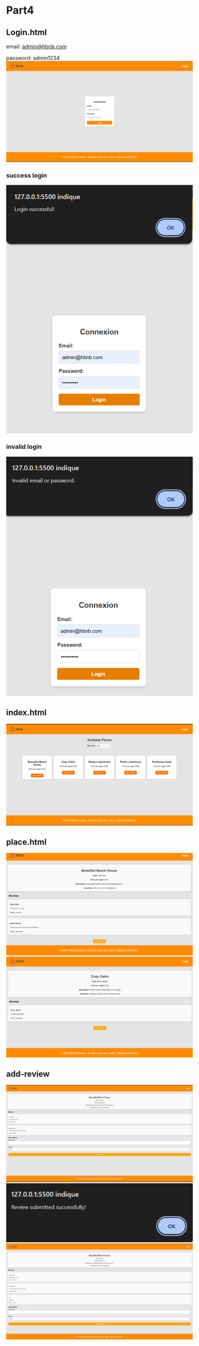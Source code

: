 # Part4

## Login.html
email: admin@hbnb.com

password: admin1234
![alt text](image-4.png)

### success login
![alt text](image-7.png)

### invalid login
![alt text](image-8.png)

## index.html
![alt text](image-3.png)


## place.html
![alt text](image-5.png)
![alt text](image-6.png)


## add-review
![alt text](image-2.png)
![alt text](image.png)
![alt text](image-1.png)
